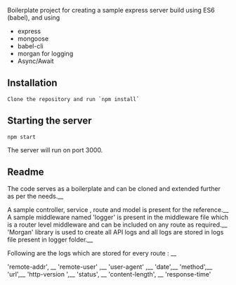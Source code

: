 Boilerplate project for creating a sample express server build using ES6 (babel), and using 

+ express
+ mongoose
+ babel-cli
+ morgan for logging
+ Async/Await

## Installation

```
Clone the repository and run `npm install`
```

## Starting the server

```
npm start
```

The server will run on port 3000.

## Readme

The code serves as a boilerplate and can be cloned and extended further as per the needs.__

A sample controller, service , route and model is present for the reference.__
A sample middleware named 'logger' is present in the middleware file which is a router level middleware and can be included on any route as required.__
'Morgan' library is used to create all API logs and all logs are stored in logs file present in logger folder.__

Following are the logs which are stored for every route : __

'remote-addr', __
'remote-user' ,__
'user-agent' ,__
'date',__
'method',__
'url',__
'http-version ',__
'status', __
'content-length', __
'response-time'


